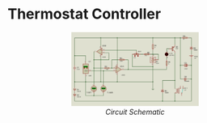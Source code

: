 # Thermostat Controller

<p align="center">
  <img src="https://github.com/rimshasaeed/thermostat-controller/blob/main/images/schematic.jpg", alt="circuit schematic" width="50%">
  <br>
  <i>Circuit Schematic</i>
</p>
